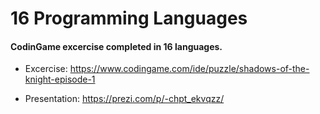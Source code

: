 # 16 Programming Languages

#### CodinGame excercise completed in 16 languages.

* Excercise: https://www.codingame.com/ide/puzzle/shadows-of-the-knight-episode-1

* Presentation: https://prezi.com/p/-chpt_ekvqzz/